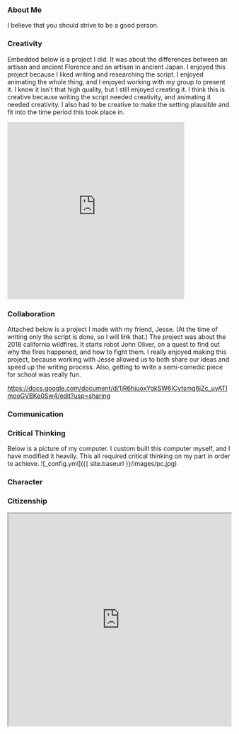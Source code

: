 ### About Me
I believe that you should strive to be a good person. 

### Creativity
Embedded below is a project I did. It was about the differences between an artisan and ancient Florence and an artisan in ancient Japan. I enjoyed this project because I liked writing and researching the script. I enjoyed animating the whole thing, and I enjoyed working with my group to present it. I know it isn't that high quality, but I still enjoyed creating it. I think this is creative because writing the script needed creativity, and animating it needed creativity. I also had to be creative to make the setting plausible and fit into the time period this took place in.
<iframe src="https://docs.google.com/presentation/d/e/2PACX-1vSppELdFlwQUM4jd65OSV8z6e-2LlWsQKBPAlAV9xmsnOohVcOryJ33-LLI9LDtYTi-XCAKXOM4cibS/embed?start=false&loop=false&delayms=60000" frameborder="0" width="400" height="400" allowfullscreen="true" mozallowfullscreen="true" webkitallowfullscreen="true"></iframe>


### Collaboration
Attached below is a project I made with my friend, Jesse. (At the time of writing only the script is done, so I will link that.)
The project was about the 2018 california wildfires. It starts robot John Oliver, on a quest to find out why the fires happened, and how to fight them. I really enjoyed making this project, because working with Jesse allowed us to both share our ideas and speed up the writing process. Also, getting to write a semi-comedic piece for school was really fun.

https://docs.google.com/document/d/1jR6hjuoxYgkSW6ICytsmg6jZc_uyATImooGVBKe0Sw4/edit?usp=sharing

### Communication

### Critical Thinking
Below is a picture of my computer. I custom built this computer myself, and I have modified it heavily. This all required critical thinking on my part in order to achieve.
![_config.yml]({{ site.baseurl }}/images/pc.jpg)

### Character

### Citizenship
 <iframe src="https://drive.google.com/file/d/1OyltX3IrOuiczXhQ0nkzvUKsyWnaJZGG/preview" width="100%" height="480" allowfullscreen="1"></iframe>
